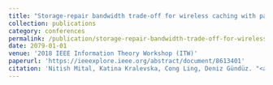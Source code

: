 ```yaml
---
title: "Storage-repair bandwidth trade-off for wireless caching with partial failure and broadcast repair"
collection: publications
category: conferences
permalink: /publication/storage-repair-bandwidth-trade-off-for-wireless-caching-with-partial-failure-and-broadcast-repair
date: 2079-01-01
venue: '2018 IEEE Information Theory Workshop (ITW)'
paperurl: 'https://ieeexplore.ieee.org/abstract/document/8613401'
citation: 'Nitish Mital, Katina Kralevska, Cong Ling, Deniz Gündüz. "<a href="https://ieeexplore.ieee.org/abstract/document/8613401">Storage-repair bandwidth trade-off for wireless caching with partial failure and broadcast repair</a>", <i>2018 IEEE Information Theory Workshop (ITW)</i>, pp. 1--5, Jan. 2079.'
---
```

